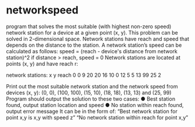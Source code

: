 # networkspeed

program that solves the most suitable (with highest non-zero speed) network station for a device at a given point (x, y).
This problem can be solved in 2-dimensional space. Network stations have reach and speed that depends on the distance to the station.
A network station’s speed can be calculated as follows:
     speed = (reach - device's distance from network station)^2
     if distance > reach, speed = 0
Network stations are located at points (x, y) and have reach r:

network stations:
x       y     reach
0       0       9
20      20      16
10      0       12
5       5       13
99      25      2


Print out the most suitable network station and the network speed from devices (x, y): (0, 0), (100, 100), (15, 10), (18, 18), (13, 13) and (25, 99)
Program should output the solution to these two cases:
● Best station found, output station location and speed
● No station within reach found, output error message
It can be in the form of:
“Best network station for point x,y is x,y with speed z” “No network station within reach for point x,y”
